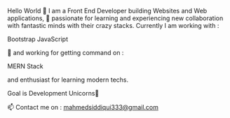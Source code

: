 Hello World 👋 
I am a Front End Developer building Websites and Web applications, 💞️ passionate for learning and experiencing new collaboration with fantastic minds with their crazy stacks. Currently I am working with :

Bootstrap 
JavaScript

🌱 and working for getting command on :

MERN Stack

and enthusiast for learning modern techs.

Goal is Development Unicorns🦄

 📫 Contact me on : mahmedsiddiqui333@gmail.com
